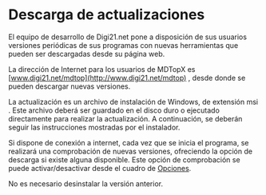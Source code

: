 # Descarga de actualizaciones

El equipo de desarrollo de Digi21.net pone a disposición de sus usuarios versiones periódicas de sus programas con nuevas herramientas que pueden ser descargadas desde su página web.

La dirección de Internet para los usuarios de MDTopX es [www.digi21.net/mdtop](http://www.digi21.net/mdtop) , desde donde se pueden descargar nuevas versiones.

La actualización es un archivo de instalación de Windows, de extensión msi . Este archivo deberá ser guardado en el disco duro o ejecutado directamente para realizar la actualización. A continuación, se deberán seguir las instrucciones mostradas por el instalador.

Si dispone de conexión a internet, cada vez que se inicia el programa, se realizará una comprobación de nuevas versiones, ofreciendo la opción de descarga si existe alguna disponible. Este opción de comprobación se puede activar/desactivar desde el cuadro de [Opciones](/lot-of-points-cc/interfaz-de-usuario/archivo/opciones/).

No es necesario desinstalar la versión anterior.

